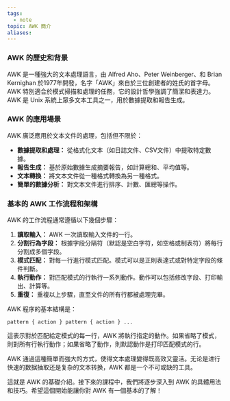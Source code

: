 ```yaml
---
tags:
  - note
topic: AWK 簡介
aliases:
---
```

### AWK 的歷史和背景

AWK 是一種強大的文本處理語言，由 Alfred Aho、Peter Weinberger、和 Brian Kernighan 於1977年開發，名字「AWK」來自於三位創建者的姓氏的首字母。AWK 特別適合於模式掃描和處理的任務，它的設計哲學強調了簡潔和表達力。AWK 是 Unix 系統上眾多文本工具之一，用於數據提取和報告生成。

### AWK 的應用場景

AWK 廣泛應用於文本文件的處理，包括但不限於：

- **數據提取和處理：** 從格式化文本（如日誌文件、CSV文件）中提取特定數據。
- **報告生成：** 基於原始數據生成摘要報告，如計算總和、平均值等。
- **文本轉換：** 將文本文件從一種格式轉換為另一種格式。
- **簡單的數據分析：** 對文本文件進行排序、計數、匯總等操作。

### 基本的 AWK 工作流程和架構

AWK 的工作流程通常遵循以下幾個步驟：

1. **讀取輸入：** AWK 一次讀取輸入文件的一行。
2. **分割行為字段：** 根據字段分隔符（默認是空白字符，如空格或制表符）將每行分割成多個字段。
3. **模式匹配：** 對每一行進行模式匹配。模式可以是正則表達式或對特定字段的條件判斷。
4. **執行動作：** 對匹配模式的行執行一系列動作。動作可以包括修改字段、打印輸出、計算等。
5. **重復：** 重複以上步驟，直至文件的所有行都被處理完畢。

AWK 程序的基本結構是：

`pattern { action } pattern { action } ...`

這表示對於匹配給定模式的每一行，AWK 將執行指定的動作。如果省略了模式，則對所有行執行動作；如果省略了動作，則默認動作是打印匹配模式的行。

AWK 通過這種簡單而強大的方式，使得文本處理變得既高效又靈活。无论是进行快速的数据抽取还是复杂的文本转换，AWK 都是一个不可或缺的工具。

這就是 AWK 的基礎介紹。接下來的課程中，我們將逐步深入到 AWK 的具體用法和技巧。希望這個開始能讓你對 AWK 有一個基本的了解！